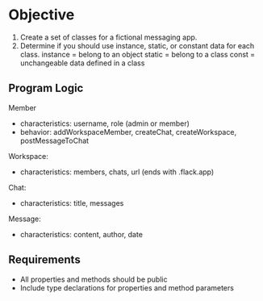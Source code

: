 # Objective

1. Create a set of classes for a fictional messaging app.
2. Determine if you should use instance, static, or constant data for each class.
instance = belong to an object
static = belong to a class
const = unchangeable data defined in a class


## Program Logic

Member

* characteristics: username, role (admin or member)
* behavior: addWorkspaceMember, createChat, createWorkspace, postMessageToChat

Workspace:

* characteristics: members, chats, url (ends with .flack.app)

Chat:

* characteristics: title, messages

Message:

* characteristics: content, author, date

## Requirements

* All properties and methods should be public
* Include type declarations for properties and method parameters
